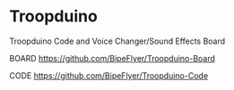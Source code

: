 # Troopduino
Troopduino Code and Voice Changer/Sound Effects Board

BOARD https://github.com/BipeFlyer/Troopduino-Board

CODE https://github.com/BipeFlyer/Troopduino-Code

